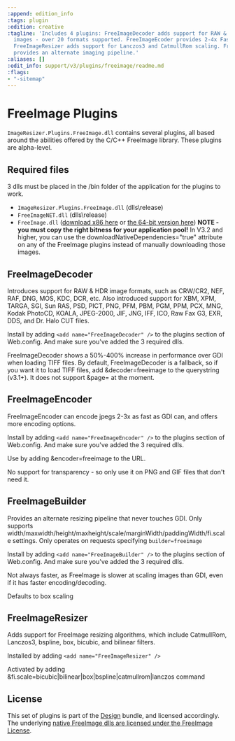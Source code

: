 ```yaml
---
:append: edition_info
:tags: plugin
:edition: creative
:tagline: 'Includes 4 plugins: FreeImageDecoder adds support for RAW & HDR source
  images - over 20 formats supported. FreeImageEcoder provides 2-4x Faster jpeg encoding.
  FreeImageResizer adds support for Lanczos3 and CatmullRom scaling. FreeImageBuilder
  provides an alternate imaging pipeline.'
:aliases: []
:edit_info: support/v3/plugins/freeimage/readme.md
:flags:
- "-sitemap"
---
```


# FreeImage Plugins

`ImageResizer.Plugins.FreeImage.dll` contains several plugins, all based around the abilities offered by the C/C++ FreeImage library. These plugins are alpha-level. 

## Required files

3 dlls must be placed in the /bin folder of the application for the plugins to work. 

* `ImageResizer.Plugins.FreeImage.dll` (dlls\release)
* `FreeImageNET.dll` (dlls\release)
* `FreeImage.dll` ([download x86 here](http://dyn.imageresizing.net/freeimage/3.15.1.0-custom/x86/FreeImage.dll) or [the 64-bit version here](http://dyn.imageresizing.net/freeimage/3.15.1.0-custom/x64/FreeImage.dll))  **NOTE - you must copy the right bitness for your application pool!** In V3.2 and higher, you can use the downloadNativeDependencies="true" attribute on any of the FreeImage plugins instead of manually downloading those images.

## FreeImageDecoder

Introduces support for RAW & HDR image formats, such as CRW/CR2, NEF, RAF, DNG, MOS, KDC, DCR, etc. Also introduced support for XBM, XPM, TARGA, SGI, Sun RAS, PSD, PICT, PNG, PFM, PBM, PGM, PPM, PCX, MNG, Kodak PhotoCD, KOALA, JPEG-2000, JIF, JNG, IFF, ICO, Raw Fax G3, EXR, DDS, and Dr. Halo CUT files.

Install by adding `<add name="FreeImageDecoder" />` to the plugins section of Web.config. And make sure you've added the 3 required dlls.
  
FreeImageDecoder shows a 50%-400% increase in performance over GDI when loading TIFF files. By default, FreeImageDecoder is a fallback, so if you want it to load TIFF files, add &decoder=freeimage to the querystring (v3.1+). It does not support &page= at the moment.
  
## FreeImageEncoder

FreeImageEncoder can encode jpegs 2-3x as fast as GDI can, and offers more encoding options. 

Install by adding `<add name="FreeImageEncoder" />` to the plugins section of Web.config. And make sure you've added the 3 required dlls.
  
Use by adding &encoder=freeimage to the URL.

No support for transparency - so only use it on PNG and GIF files that don't need it.

## FreeImageBuilder

Provides an alternate resizing pipeline that never touches GDI. Only supports width/maxwidth/height/maxheight/scale/marginWidth/paddingWidth/fi.scale settings. Only operates on requests specifying `builder=freeimage`

Install by adding `<add name="FreeImageBuilder" />` to the plugins section of Web.config. And make sure you've added the 3 required dlls.

Not always faster, as FreeImage is slower at scaling images than GDI, even if it has faster encoding/decoding.

Defaults to box scaling

## FreeImageResizer

Adds support for FreeImage resizing algorithms, which include CatmullRom, Lanczos3, bspline, box, bicubic, and bilinear filters.

Installed by adding `<add name="FreeImageResizer" />`
  
Activated by adding &fi.scale=bicubic|bilinear|box|bspline|catmullrom|lanczos command


## License

This set of plugins is part of the [Design](/plugins) bundle, and licensed accordingly. The underlying [native FreeImage dlls are licensed under the FreeImage License](http://freeimage.sourceforge.net/freeimage-license.txt).